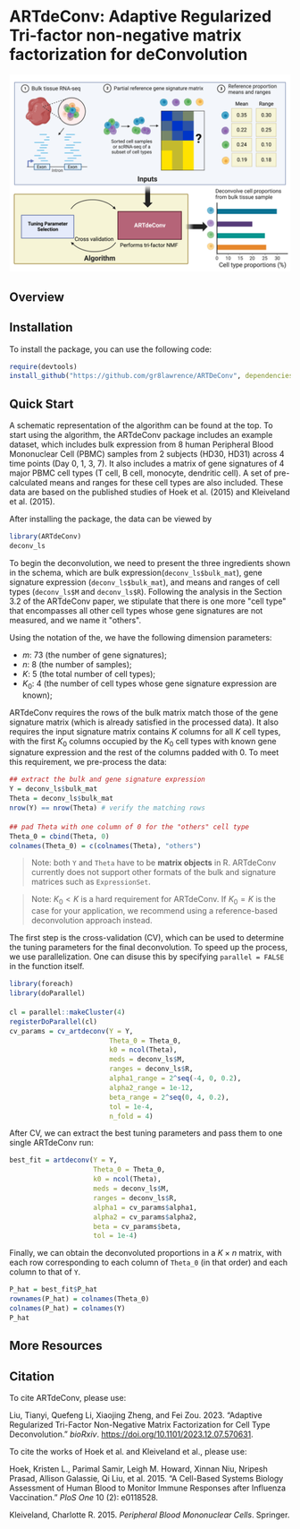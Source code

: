 # ARTdeConv: Adaptive Regularized Tri-factor non-negative matrix factorization for deConvolution

![Schematic Representation of The ARTdeConv Workflow](./images/ARTdeConv_schema.png)

## Overview


## Installation

To install the package, you can use the following code:
```R
require(devtools)
install_github("https://github.com/gr8lawrence/ARTDeConv", dependencies = TRUE)
```

## Quick Start

A schematic representation of the algorithm can be found at the top. To start using the algorithm, the ARTdeConv package includes an example dataset, which includes bulk expression from 8 human Peripheral Blood Mononuclear Cell (PBMC) samples from 2 subjects (HD30, HD31) across 4 time points (Day 0, 1, 3, 7). It also includes a matrix of gene signatures of 4 major PBMC cell types (T cell, B cell, monocyte, dendritic cell). A set of pre-calculated means and ranges for these cell types are also included. These data are based on the published studies of Hoek et al. (2015) and Kleiveland et al. (2015). 

After installing the package, the data can be viewed by
```R
library(ARTdeConv)
deconv_ls
```

To begin the deconvolution, we need to present the three ingredients shown in the schema, which are bulk expression(`deconv_ls$bulk_mat`), gene signature expression (`deconv_ls$bulk_mat`), and means and ranges of cell types (`deconv_ls$M` and `deconv_ls$R`). Following the analysis in the Section 3.2 of the ARTdeConv paper, we stipulate that there is one more "cell type" that encompasses all other cell types whose gene signatures are not measured, and we name it "others".

Using the notation of the, we have the following dimension parameters:

 * $m$: 73 (the number of gene signatures);
 * $n$: 8 (the number of samples);
 * $K$: 5 (the total number of cell types);
 * $K_0$: 4 (the number of cell types whose gene signature expression are known);
 
ARTdeConv requires the rows of the bulk matrix match those of the gene signature matrix (which is already satisfied in the processed data). It also requires the input signature matrix contains $K$ columns for all $K$ cell types, with the first $K_0$ columns occupied by the $K_0$ cell types with known gene signature expression and the rest of the columns padded with 0. To meet this requirement, we pre-process the data:

```R
## extract the bulk and gene signature expression
Y = deconv_ls$bulk_mat
Theta = deconv_ls$bulk_mat
nrow(Y) == nrow(Theta) # verify the matching rows

## pad Theta with one column of 0 for the "others" cell type
Theta_0 = cbind(Theta, 0)
colnames(Theta_0) = c(colnames(Theta), "others") 

```
> Note: both `Y` and `Theta` have to be **matrix objects** in R. ARTdeConv currently does not support other formats of the bulk and signature matrices such as `ExpressionSet`.

> Note: $K_0 < K$ is a hard requirement for ARTdeConv. If $K_0 = K$ is the case for your application, we recommend using a reference-based deconvolution approach instead.

The first step is the cross-validation (CV), which can be used to determine the tuning parameters for the final deconvolution. To speed up the process, we use parallelization. One can disuse this by specifying `parallel = FALSE` in the function itself.
```R
library(foreach)
library(doParallel)

cl = parallel::makeCluster(4)
registerDoParallel(cl)
cv_params = cv_artdeconv(Y = Y, 
                         Theta_0 = Theta_0,
                         k0 = ncol(Theta), 
                         meds = deconv_ls$M, 
                         ranges = deconv_ls$R, 
                         alpha1_range = 2^seq(-4, 0, 0.2), 
                         alpha2_range = 1e-12, 
                         beta_range = 2^seq(0, 4, 0.2),
                         tol = 1e-4,
                         n_fold = 4) 

```
After CV, we can extract the best tuning parameters and pass them to one single ARTdeConv run:

```R
best_fit = artdeconv(Y = Y, 
                     Theta_0 = Theta_0,
                     k0 = ncol(Theta), 
                     meds = deconv_ls$M, 
                     ranges = deconv_ls$R, 
                     alpha1 = cv_params$alpha1,
                     alpha2 = cv_params$alpha2,
                     beta = cv_params$beta,
                     tol = 1e-4)
```

Finally, we can obtain the deconvoluted proportions in a $K \times n$ matrix, with each row corresponding to each column of `Theta_0` (in that order) and each column to that of `Y`.

```R
P_hat = best_fit$P_hat
rownames(P_hat) = colnames(Theta_0)
colnames(P_hat) = colnames(Y)
P_hat
```

## More Resources


## Citation

To cite ARTdeConv, please use:

Liu, Tianyi, Quefeng Li, Xiaojing Zheng, and Fei Zou. 2023. “Adaptive Regularized Tri-Factor Non-Negative Matrix Factorization for Cell Type Deconvolution.” *bioRxiv*. https://doi.org/10.1101/2023.12.07.570631.

To cite the works of Hoek et al. and Kleiveland et al., please use:

Hoek, Kristen L., Parimal Samir, Leigh M. Howard, Xinnan Niu, Nripesh Prasad, Allison Galassie, Qi Liu, et al. 2015. “A Cell-Based Systems Biology Assessment of Human Blood to Monitor Immune Responses after Influenza Vaccination.” *PloS One* 10 (2): e0118528.

Kleiveland, Charlotte R. 2015. *Peripheral Blood Mononuclear Cells*. Springer.
